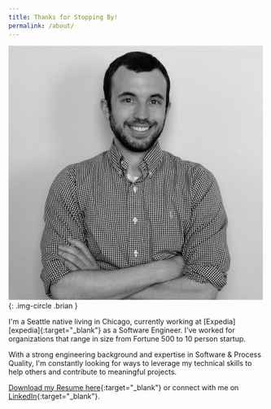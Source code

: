 ```yaml
---
title: Thanks for Stopping By!
permalink: /about/
---
```


![Me.jpg](/images/brian.jpg){: .img-circle .brian }

I'm a Seattle native living in Chicago, currently working at [Expedia][expedia]{:target="_blank"} as a Software Engineer. I've worked for organizations that range in size from Fortune 500 to 10 person startup.

With a strong engineering background and expertise in Software & Process Quality, I'm constantly looking for ways to leverage my technical skills to help others and contribute to meaningful projects.

[Download my Resume here][resume]{:target="_blank"} or connect with me on [LinkedIn][linkedin]{:target="_blank"}.

[syndio]: https://expedia.com
[linkedin]: https://www.linkedin.com/in/bambielli
[resume]: /downloads/Brian-Ambielli-Resume.pdf

